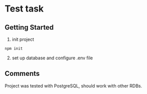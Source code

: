 # Test task

## Getting Started

1. init project

```
npm init
```
2. set up database and configure .env file

## Comments

Project was tested with PostgreSQL, should work with other RDBs.